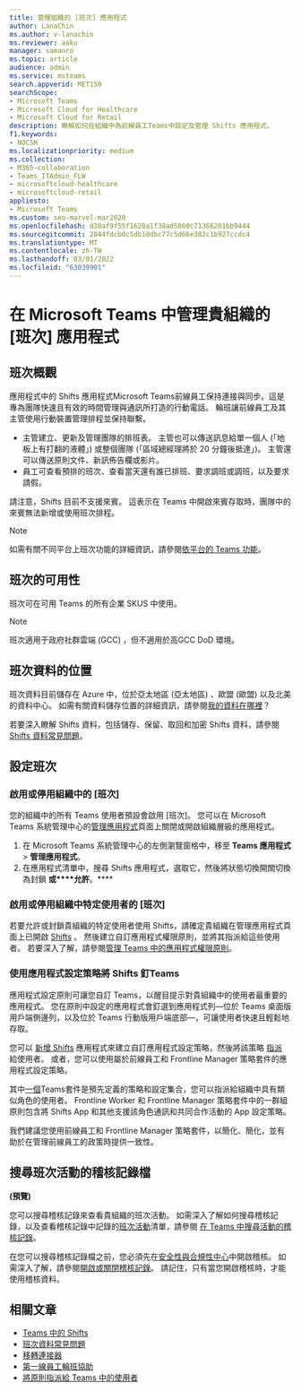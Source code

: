 ```yaml
---
title: 管理組織的 [班次] 應用程式
author: LanaChin
ms.author: v-lanachin
ms.reviewer: aaku
manager: samanro
ms.topic: article
audience: admin
ms.service: msteams
search.appverid: MET150
searchScope:
- Microsoft Teams
- Microsoft Cloud for Healthcare
- Microsoft Cloud for Retail
description: 瞭解如何在組織中為前線員工Teams中設定及管理 Shifts 應用程式。
f1.keywords:
- NOCSH
ms.localizationpriority: medium
ms.collection:
- M365-collaboration
- Teams_ITAdmin_FLW
- microsoftcloud-healthcare
- microsoftcloud-retail
appliesto:
- Microsoft Teams
ms.custom: seo-marvel-mar2020
ms.openlocfilehash: d38af9f55f1620a1f38ad5860c71366201bb9444
ms.sourcegitcommit: 2044fdcb0c5db10dbc77c5d66e382c1b927ccdc4
ms.translationtype: MT
ms.contentlocale: zh-TW
ms.lasthandoff: 03/01/2022
ms.locfileid: "63039901"
---
```

# <a name="manage-the-shifts-app-for-your-organization-in-microsoft-teams"></a>在 Microsoft Teams 中管理貴組織的 [班次] 應用程式

## <a name="overview-of-shifts"></a>班次概觀

應用程式中的 Shifts 應用程式Microsoft Teams前線員工保持連接與同步。這是專為團隊快速且有效的時間管理與通訊所打造的行動電話。 輪班讓前線員工及其主管使用行動裝置管理排程並保持聯繫。

- 主管建立、更新及管理團隊的排班表。 主管也可以傳送訊息給單一個人 (「地板上有打翻的液體」) 或整個團隊 (「區域總經理將於 20 分鐘後抵達」)。 主管還可以傳送原則文件、新訊佈告欄或影片。
- 員工可查看預排的班次、查看當天還有誰已排班、要求調班或調班，以及要求請假。

請注意，Shifts 目前不支援來賓。 這表示在 Teams 中開啟來賓存取時，團隊中的來賓無法新增或使用班次排程。

> [!Note]
> 如需有關不同平台上班次功能的詳細資訊，請參閱[依平台的 Teams 功能](https://support.microsoft.com/office/teams-features-by-platform-debe7ff4-7db4-4138-b7d0-fcc276f392d3)。

## <a name="availability-of-shifts"></a>班次的可用性

班次可在可用 Teams 的所有企業 SKUS 中使用。

> [!NOTE]
> 班次適用于政府社群雲端 (GCC) ，但不適用於高GCC DoD 環境。

## <a name="location-of-shifts-data"></a>班次資料的位置

班次資料目前儲存在 Azure 中，位於亞太地區 (亞太地區) 、歐盟 (歐盟) 以及北美的資料中心。 如需有關資料儲存位置的詳細資訊，請參閱[我的資料在哪裡](http://o365datacentermap.azurewebsites.net/)？

若要深入瞭解 Shifts 資料，包括儲存、保留、取回和加密 Shifts 資料，請參閱 [Shifts 資料常見問題](shifts-data-faq.md)。

## <a name="set-up-shifts"></a>設定班次

### <a name="enable-or-disable-shifts-in-your-organization"></a>啟用或停用組織中的 [班次]

您的組織中的所有 Teams 使用者預設會啟用 [班次]。 您可以在 Microsoft Teams 系統管理中心的[管理應用程式](../../manage-apps.md)頁面上關閉或開啟組織層級的應用程式。

1. 在 Microsoft Teams 系統管理中心的左側瀏覽窗格中，移至 **Teams 應用程式** > **管理應用程式**。
2. 在應用程式清單中，搜尋 Shifts 應用程式，選取它，然後將狀態切換開關切換為封鎖 **或****允許**。****

### <a name="enable-or-disable-shifts-for-specific-users-in-your-organization"></a>啟用或停用組織中特定使用者的 [班次]

若要允許或封鎖貴組織的特定使用者使用 Shifts，請確定貴組織在管理應用程式頁面上已開啟 [Shifts](../../manage-apps.md) 。 然後建立自訂應用程式權限原則，並將其指派給這些使用者。 若要深入了解，請參閱[管理 Teams 中的應用程式權限原則](../../teams-app-permission-policies.md)。

### <a name="use-an-app-setup-policy-to-pin-shifts-to-teams"></a>使用應用程式設定策略將 Shifts 釘Teams

應用程式設定原則可讓您自訂 Teams，以醒目提示對貴組織中的使用者最重要的應用程式。 您在原則中設定的應用程式會釘選到應用程式列&mdash;位於 Teams 桌面版用戶端側邊列，以及位於 Teams 行動版用戶端底部&mdash;，可讓使用者快速且輕鬆地存取。

您可以 [新增 Shifts](../../teams-app-setup-policies.md) 應用程式來建立自訂應用程式設定策略，然後將該策略 [指派](../../assign-policies-users-and-groups.md) 給使用者。 或者，您可以使用屬於前線員工和 Frontline Manager 策略套件的應用程式設定策略。

其中[一個](../../manage-policy-packages.md)Teams套件是預先定義的策略和設定集合，您可以指派給組織中具有類似角色的使用者。 Frontline Worker 和 Frontline Manager 策略套件中的一群組原則包含將 Shifts App 和其他支援該角色通訊和共同合作活動的 App 設定策略。

我們建議您使用前線員工和 Frontline Manager 策略套件，以簡化、簡化，並有助於在管理前線員工的政策時提供一致性。

## <a name="search-the-audit-log-for-shifts-events"></a>搜尋班次活動的稽核記錄檔

**(預覽)**

您可以搜尋稽核記錄來查看貴組織的班次活動。  如需深入了解如何搜尋稽核記錄，以及查看稽核記錄中記錄的[班次活動](../../audit-log-events.md#shifts-in-teams-activities)清單，請參閱 [在 Teams 中搜尋活動的稽核記錄](../../audit-log-events.md)。

在您可以搜尋稽核記錄檔之前，您必須先在[安全性與合規性中心](https://protection.office.com)中開啟稽核。 如需深入了解，請參閱[開啟或關閉稽核記錄](https://support.office.com/article/Turn-Office-365-audit-log-search-on-or-off-e893b19a-660c-41f2-9074-d3631c95a014)。 請記住，只有當您開啟稽核時，才能使用稽核資料。

## <a name="related-articles"></a>相關文章

- [Teams 中的 Shifts](../shifts-for-teams-landing-page.md)
- [班次資料常見問題](shifts-data-faq.md)
- [移轉連接器](shifts-connectors.md)
- [第一線員工輪班協助](https://support.office.com/article/apps-and-services-cc1fba57-9900-4634-8306-2360a40c665b)
- [將原則指派給 Teams 中的使用者](../../policy-assignment-overview.md)
